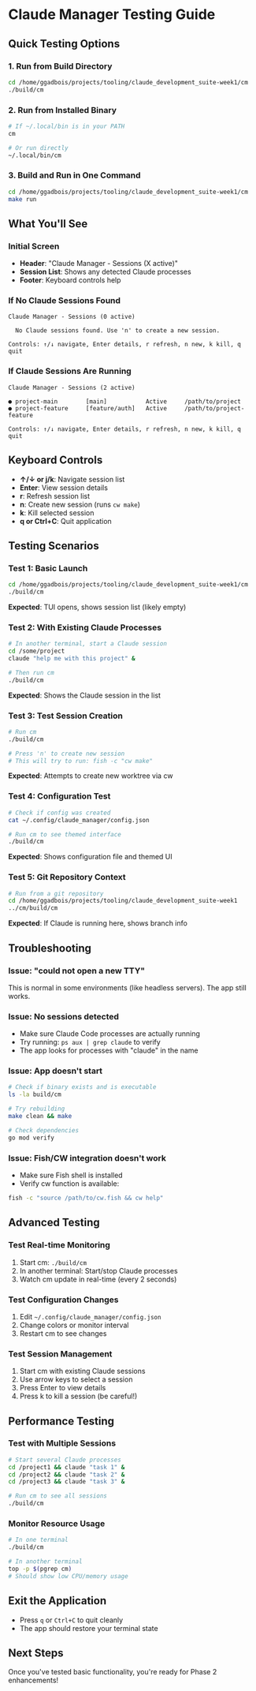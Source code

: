 # Claude Manager Testing Guide

## Quick Testing Options

### 1. Run from Build Directory
```bash
cd /home/ggadbois/projects/tooling/claude_development_suite-week1/cm
./build/cm
```

### 2. Run from Installed Binary
```bash
# If ~/.local/bin is in your PATH
cm

# Or run directly
~/.local/bin/cm
```

### 3. Build and Run in One Command
```bash
cd /home/ggadbois/projects/tooling/claude_development_suite-week1/cm
make run
```

## What You'll See

### Initial Screen
- **Header**: "Claude Manager - Sessions (X active)"
- **Session List**: Shows any detected Claude processes
- **Footer**: Keyboard controls help

### If No Claude Sessions Found
```
Claude Manager - Sessions (0 active)

  No Claude sessions found. Use 'n' to create a new session.

Controls: ↑/↓ navigate, Enter details, r refresh, n new, k kill, q quit
```

### If Claude Sessions Are Running
```
Claude Manager - Sessions (2 active)

● project-main        [main]           Active     /path/to/project
● project-feature     [feature/auth]   Active     /path/to/project-feature

Controls: ↑/↓ navigate, Enter details, r refresh, n new, k kill, q quit
```

## Keyboard Controls

- **↑/↓ or j/k**: Navigate session list
- **Enter**: View session details
- **r**: Refresh session list
- **n**: Create new session (runs `cw make`)
- **k**: Kill selected session
- **q or Ctrl+C**: Quit application

## Testing Scenarios

### Test 1: Basic Launch
```bash
cd /home/ggadbois/projects/tooling/claude_development_suite-week1/cm
./build/cm
```
**Expected**: TUI opens, shows session list (likely empty)

### Test 2: With Existing Claude Processes
```bash
# In another terminal, start a Claude session
cd /some/project
claude "help me with this project" &

# Then run cm
./build/cm
```
**Expected**: Shows the Claude session in the list

### Test 3: Test Session Creation
```bash
# Run cm
./build/cm

# Press 'n' to create new session
# This will try to run: fish -c "cw make"
```
**Expected**: Attempts to create new worktree via cw

### Test 4: Configuration Test
```bash
# Check if config was created
cat ~/.config/claude_manager/config.json

# Run cm to see themed interface
./build/cm
```
**Expected**: Shows configuration file and themed UI

### Test 5: Git Repository Context
```bash
# Run from a git repository
cd /home/ggadbois/projects/tooling/claude_development_suite-week1
../cm/build/cm
```
**Expected**: If Claude is running here, shows branch info

## Troubleshooting

### Issue: "could not open a new TTY"
This is normal in some environments (like headless servers). The app still works.

### Issue: No sessions detected
- Make sure Claude Code processes are actually running
- Try running: `ps aux | grep claude` to verify
- The app looks for processes with "claude" in the name

### Issue: App doesn't start
```bash
# Check if binary exists and is executable
ls -la build/cm

# Try rebuilding
make clean && make

# Check dependencies
go mod verify
```

### Issue: Fish/CW integration doesn't work
- Make sure Fish shell is installed
- Verify cw function is available:
```bash
fish -c "source /path/to/cw.fish && cw help"
```

## Advanced Testing

### Test Real-time Monitoring
1. Start cm: `./build/cm`
2. In another terminal: Start/stop Claude processes
3. Watch cm update in real-time (every 2 seconds)

### Test Configuration Changes
1. Edit `~/.config/claude_manager/config.json`
2. Change colors or monitor interval
3. Restart cm to see changes

### Test Session Management
1. Start cm with existing Claude sessions
2. Use arrow keys to select a session
3. Press Enter to view details
4. Press k to kill a session (be careful!)

## Performance Testing

### Test with Multiple Sessions
```bash
# Start several Claude processes
cd /project1 && claude "task 1" &
cd /project2 && claude "task 2" &
cd /project3 && claude "task 3" &

# Run cm to see all sessions
./build/cm
```

### Monitor Resource Usage
```bash
# In one terminal
./build/cm

# In another terminal
top -p $(pgrep cm)
# Should show low CPU/memory usage
```

## Exit the Application
- Press `q` or `Ctrl+C` to quit cleanly
- The app should restore your terminal state

## Next Steps
Once you've tested basic functionality, you're ready for Phase 2 enhancements!